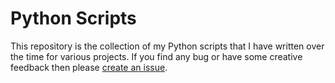 Python Scripts
===============

This repository is the collection of my Python scripts that I have written over the time for various projects. If you find any bug or have some creative feedback then please [create an issue](https://github.com/sumit-goel/python-scripts/issues/new).

